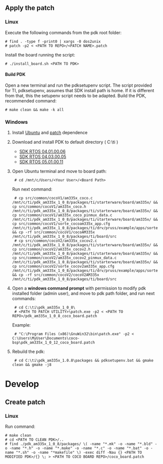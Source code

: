 ## Apply the patch
### Linux
Execute the following commands from the pdk root folder:

	# find . -type f -print0 | xargs -0 dos2unix
	# patch -p2 < <PATH TO REPO>/<PATCH NAME>.patch 

Install the board running the script:

	# ./install_board.sh <PATH TO PDK>


#### Build PDK
Open a new terminal and run the pdksetupenv script.
The script provided for TI, pdksetupenv, assumes that SDK install path is home. If it is different from that, this the setupenv script needs to be adapted.
Build the PDK, recommended command:

	# make clean && make -k all


### Windows
1. Install [Ubuntu](https://tutorials.ubuntu.com/tutorial/tutorial-ubuntu-on-windows#0) and [patch](http://gnuwin32.sourceforge.net/packages/patch.htm) dependence 
2. Download and install PDK to default directory ( C:\ti )
    - [SDK RTOS 04.01.00.06](http://software-dl.ti.com/processor-sdk-rtos/esd/AM335X/04_01_00_06/index_FDS.html)
    - [SDK RTOS 04.03.00.05](http://software-dl.ti.com/processor-sdk-rtos/esd/AM335X/04_03_00_05/index_FDS.html)
    - [SDK RTOS 05.01.00.11](http://software-dl.ti.com/processor-sdk-rtos/esd/AM335X/05_01_00_11/index_FDS.html)
    
3. Open Ubuntu terminal and move to board path:

	 
	    # cd /mnt/c/Users/<Your User>/<Board Path>

    Run next command:

    	# cp src/common/cocoV1/am335x_coco.c /mnt/c/ti/pdk_am335x_1_0_8/packages/ti/starterware/board/am335x/ && cp src/common/cocoV1/am335x_coco.h /mnt/c/ti/pdk_am335x_1_0_8/packages/ti/starterware/board/am335x/ && cp src/common/cocoV1/am335x_coco_pinmux_data.c /mnt/c/ti/pdk_am335x_1_0_8/packages/ti/starterware/board/am335x/ && cp src/common/cocoV1/sorte_cocoam335x_app.cfg /mnt/c/ti/pdk_am335x_1_0_8/packages/ti/drv/pruss/example/apps/sorte/src/ && cp -rf src/common/cocoV1/cocoAM335x /mnt/c/ti/pdk_am335x_1_0_8/packages/ti/board/src
		# cp src/common/cocoV2/am335x_cocov2.c /mnt/c/ti/pdk_am335x_1_0_8/packages/ti/starterware/board/am335x/ && cp src/common/cocoV2/am335x_cocov2.h /mnt/c/ti/pdk_am335x_1_0_8/packages/ti/starterware/board/am335x/ && cp src/common/cocoV2/am335x_cocov2_pinmux_data.c /mnt/c/ti/pdk_am335x_1_0_8/packages/ti/starterware/board/am335x/ && cp src/common/cocoV2/sorte_cocov2am335x_app.cfg /mnt/c/ti/pdk_am335x_1_0_8/packages/ti/drv/pruss/example/apps/sorte/src/ && cp -rf src/common/cocoV2/cocoV2AM335x /mnt/c/ti/pdk_am335x_1_0_8/packages/ti/board/src
	    
5. Open a **windows command prompt** with permission to modify pdk installed folder (admin user), and move to pdk path folder, and run next commands:
	
		# cd C:\ti\pdk_am335x_1_0_8\
		# <PATH TO PATCH UTILITY>\patch.exe -p2 < <PATH TO REPO>/pdk_am335x_1_0_8_coco_board.patch

	Example:

		# "C:\Program Files (x86)\GnuWin32\bin\patch.exe" -p2 < C:\Users\MyUser\Documents\coco-bsp\pdk_am335x_1_0_12_coco_board.patch

    
5. Rebuild the pdk:


	    # cd C:\ti\pdk_am335x_1.0.8\packages && pdksetupenv.bat && gmake clean && gmake -j8


# Develop
## Create patch
### Linux
Run command:

	# make clean
	# cd <PATH TO CLEAN PDK>/..
	# find ./pdk_am335x_1_0_8/packages/ \( -name "*.mk" -o -name "*.bld" -o -name "*.h" -o -name "*.make" -o -name "*.c" -o -name "*.bat" -o -name "*.sh" -o -name "*makefile" \) -exec diff -Nau {} <PATH TO MODIFIED PDK>/{} \; > <PATH TO COCO BOARD REPO>/coco_board.patch

